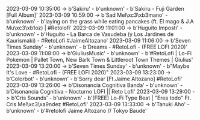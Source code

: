 2023-03-09 10:35:00 -> b'Sakiru' - b'unknown' - b'Sakiru - Fuji Garden [Full Album]'
2023-03-09 10:59:00 -> b'Sad Mel\xc3\xb3mano' - b'unknown' - b'laying on the grass while eating pancakes (ft. El mago & J.A Mu\xc3\xb1oz)  |  #Retolofi'
2023-03-09 11:01:00 -> b'Huguito Imposti' - b'unknown' - b'Huguito -  La Barca de Vasudeba (y Los Jardines de Kaurismaki) - #RetoLofi #JaimeAltozano'
2023-03-09 11:06:00 -> b'Seven Times Sunday' - b'unknown' - b'Dreams  - #RetoLofi  - (FREE LOFI 2020)'
2023-03-09 11:08:00 -> b'GiuliusMusic' - b'unknown' - b'#RetoLofi | Lo-Fi Pokemon | Pallet Town, New Bark Town & Littleroot Town Themes | Giulius'
2023-03-09 13:20:00 -> b'Seven Times Sunday' - b'unknown' - b"Maybe It's Love   - #RetoLofi  - (FREE LOFI 2020)"
2023-03-09 13:23:00 -> b'Colorbot' - b'unknown' - b'Sorry dear [Ft.Jaime Altozano] #RetoLofi'
2023-03-09 13:26:00 -> b'Disonancia Cognitiva Banda' - b'unknown' - b'Disonancia Cognitiva - Nocturno LOFI || Reto Lofi'
2023-03-09 13:29:00 -> b'Cris Sounds' - b'unknown' - b'(FREE) Lo-Fi Type Beat | "Eres todo" Ft. Cris Mel\xc3\xa9ndez #RetoLofi'
2023-03-09 13:33:00 -> b'Tanuki Aho' - b'unknown' - b'#retolofi Jaime Altozano // Tokyo Baude'
